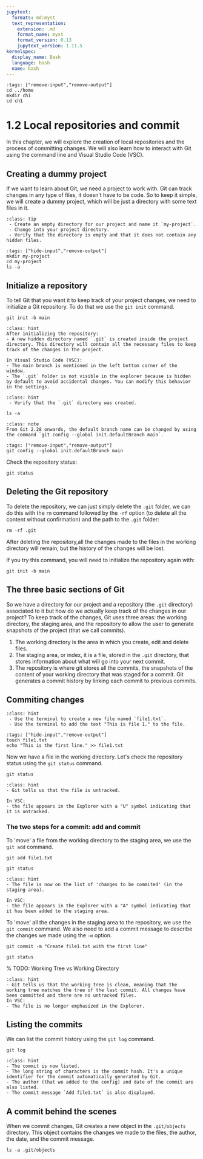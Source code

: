 ```yaml
---
jupytext:
  formats: md:myst
  text_representation:
    extension: .md
    format_name: myst
    format_version: 0.13
    jupytext_version: 1.11.5
kernelspec:
  display_name: Bash
  language: bash
  name: bash
---
```


```{code-cell} bash
:tags: ["remove-input","remove-output"]
cd ../home
mkdir ch1
cd ch1
```

# 1.2 Local repositories and commit

In this chapter, we will explore the creation of local repositories and the process of committing changes. We will also learn how to interact with Git using the command line and Visual Studio Code (VSC).

## Creating a dummy project
If we want to learn about Git, we need a project to work with. Git can track changes in any type of files, it doesn't have to be code. So to keep it simple, we will create a dummy project, which will be just a directory with some text files in it.

```{admonition} Test your knowledge
:class: tip 
 - Create an empty directory for our project and name it `my-project`.
 - Change into your project directory.
 - Verify that the directory is empty and that it does not contain any hidden files.
```

```{code-cell} bash
:tags: ["hide-input","remove-output"]
mkdir my-project
cd my-project
ls -a
```

## Initialize a repository
To tell Git that you want it to keep track of your project changes, we need to initialize a Git repository. To do that we use the `git init` command. 

```{code-cell} bash
git init -b main
```

```{admonition} What to notice
:class: hint
After initializing the repository:
- A new hidden directory named `.git` is created inside the project directory. This directory will contain all the necessary files to keep track of the changes in the project.

In Visual Studio Code (VSC):
- The main branch is mentioned in the left bottom corner of the window.
- The `.git` folder is not visible in the explorer because is hidden by default to avoid accidental changes. You can modify this behavior in the settings.
```

```{admonition} Test your knowledge
:class: hint 
 - Verify that the `.git` directory was created.
```

```{code-cell} bash
ls -a
```

```{admonition} Know more: Main vs Master branch
:class: note
From Git 2.28 onwards, the default branch name can be changed by using the command `git config --global init.defaultBranch main`.
```

```{code-cell} bash
:tags: ["remove-input","remove-output"]
git config --global init.defaultBranch main
```

Check the repository status:

```{code-cell} bash
git status
```
## Deleting the Git repository
To delete the repository, we can just simply delete the `.git` folder, we can do this with the `rm` command followed by the `-rf` option (to delete all the content without confirmation) and the path to the `.git` folder:

```{code-cell} bash
rm -rf .git
```

After deleting the repository,all the changes made to the files in the working directory will remain, but the history of the changes will be lost.

If you try this command, you will need to initialize the repository again with:

```{code-cell} bash
git init -b main
```

## The three basic sections of Git
So we have a directory for our project and a repository (the `.git` directory) associated to it but how do we actually keep track of the changes in our project? To keep track of the changes, Git uses three areas: the working directory, the staging area, and the repository to allow the user to generate snapshots of the project (that we call commits). 

1. The working directory is the area in which you create, edit and delete files.
2. The staging area, or index, it is a file, stored in the `.git` directory, that stores information about what will go into your next commit.
3. The repository is where git stores all the commits, the snapshots of the content of your working directory that was staged for a commit. Git generates a commit history by linking each commit to previous commits.

## Commiting changes

```{admonition} Test your knowledge
:class: hint 
 - Use the terminal to create a new file named `file1.txt`.
 - Use the terminal to add the text "This is file 1." to the file.
```

```{code-cell} bash
:tags: ["hide-input","remove-output"]
touch file1.txt
echo "This is the first line." >> file1.txt
```

Now we have a file in the working directory. Let's check the repository status using the `git status` command.

```{code-cell} bash
git status
```

```{admonition} What to notice
:class: hint 
- Git tells us that the file is untracked.

In VSC:
- the file appears in the Explorer with a "U" symbol indicating that it is untracked.
```

### The two steps for a commit: add and commit
To 'move' a file from the working directory to the staging area, we use the `git add` command. 

```{code-cell} bash
git add file1.txt
```

```{code-cell} bash
git status
```

```{admonition} What to notice
:class: hint 
- The file is now on the list of 'changes to be commited' (in the staging area).

In VSC:
- the file appears in the Explorer with a "A" symbol indicating that it has been added to the staging area.
```

To 'move' all the changes in the staging area to the repository, we use the `git commit` command. We also need to add a commit message to describe the changes we made using the `-m` option. 

```{code-cell} bash
git commit -m "Create file1.txt with the first line"
```

```{code-cell} bash
git status
```

% TODO: Working Tree vs Working Directory

```{admonition} What to notice
:class: hint 
- Git tells us that the working tree is clean, meaning that the working tree matches the tree of the last commit. All changes have been committed and there are no untracked files.
In VSC:
- The file is no longer emphasized in the Explorer.
```

## Listing the commits
We can list the commit history using the `git log` command.

```{code-cell} bash
git log
```

```{admonition} What to notice
:class: hint 
- The commit is now listed.
- The long string of characters is the commit hash. It's a unique identifier for the commit automatically generated by Git.
- The author (that we added to the config) and date of the commit are also listed.
- The commit message `Add file1.txt` is also displayed.
```

## A commit behind the scenes

When we commit changes, Git creates a new object in the `.git/objects` directory. This object contains the changes we made to the files, the author, the date, and the commit message. 

```{code-cell} bash
ls -a .git/objects
```

